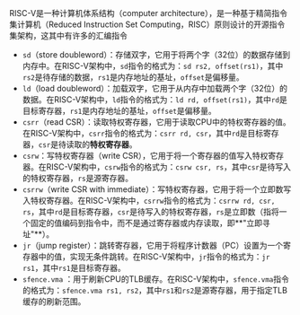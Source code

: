 RISC-V是一种计算机体系结构（computer architecture），是一种基于精简指令集计算机（Reduced Instruction Set Computing，RISC）原则设计的开源指令集架构，这其中有许多的汇编指令

- `sd`（store doubleword）：存储双字，它用于将两个字（32位）的数据存储到内存中。在RISC-V架构中，`sd`指令的格式为：`sd rs2, offset(rs1)`，其中`rs2`是待存储的数据，`rs1`是内存地址的基址，`offset`是偏移量。
- `ld`（load doubleword）：加载双字，它用于从内存中加载两个字（32位）的数据。在RISC-V架构中，`ld`指令的格式为：`ld rd, offset(rs1)`，其中`rd`是目标寄存器，`rs1`是内存地址的基址，`offset`是偏移量。
- `csrr`（read CSR）：读取特权寄存器，它用于读取CPU中的特权寄存器的值。在RISC-V架构中，`csrr`指令的格式为：`csrr rd, csr`，其中`rd`是目标寄存器，`csr`是待读取的**特权寄存器**。
- `csrw`：写特权寄存器（write CSR），它用于将一个寄存器的值写入特权寄存器。在RISC-V架构中，`csrw`指令的格式为：`csrw csr, rs`，其中`csr`是待写入的特权寄存器，`rs`是源寄存器。
- `csrrw`（write CSR with immediate）：写特权寄存器，它用于将一个立即数写入特权寄存器。在RISC-V架构中，`csrrw`指令的格式为：`csrrw rd, csr, rs`，其中`rd`是目标寄存器，`csr`是待写入的特权寄存器，`rs`是立即数（指将一个固定的值编码到指令中，而不是通过寄存器或内存读取，即**"立即寻址"**）。
- `jr`（jump register）：跳转寄存器，它用于将程序计数器（PC）设置为一个寄存器中的值，实现无条件跳转。在RISC-V架构中，`jr`指令的格式为：`jr rs1`，其中`rs1`是目标寄存器。
- `sfence.vma` ：用于刷新CPU的TLB缓存。在RISC-V架构中，`sfence.vma`指令的格式为：`sfence.vma rs1, rs2`，其中`rs1`和`rs2`是源寄存器，用于指定TLB缓存的刷新范围。